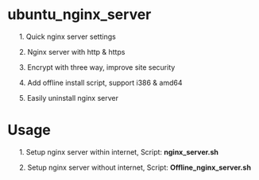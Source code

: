 # ubuntu_nginx_server
<ul>1. Quick nginx server settings</ul>
<ul>2. Nginx server with http & https</ul>
<ul>3. Encrypt with three way, improve site security</ul>
<ul>4. Add offline install script, support i386 & amd64</ul>
<ul>5. Easily uninstall nginx server</ul>

# Usage
<ul>1. Setup nginx server within internet, Script:  
  <b>nginx_server.sh</b></ul>
<ul>2. Setup nginx server without internet, Script:  
  <b>Offline_nginx_server.sh</b></ul>
